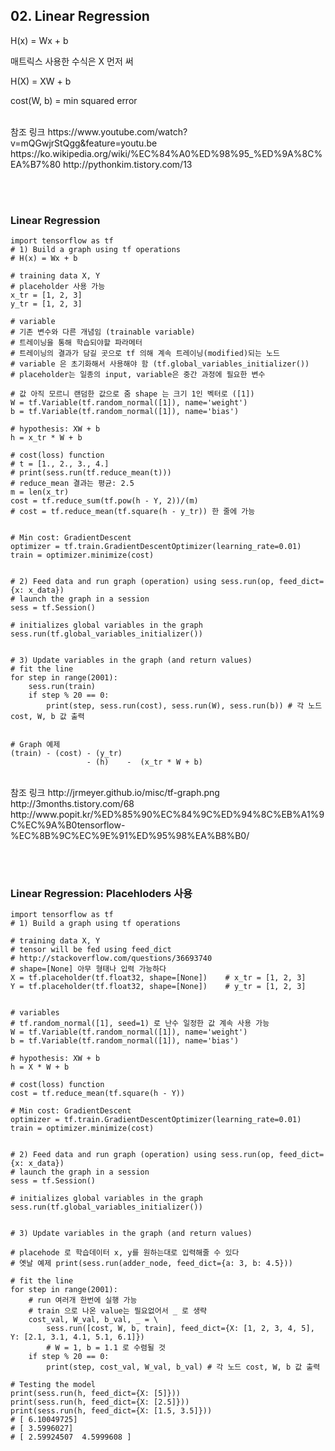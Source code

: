 <!--------------------------------------------------------------->
<!--------------------------------------------------------------->

## 02. Linear Regression

H(x) = Wx + b

매트릭스 사용한 수식은 X 먼저 써 

H(X) = XW + b

cost(W, b) = min squared error

<br />
참조 링크  
https://www.youtube.com/watch?v=mQGwjrStQgg&feature=youtu.be  
https://ko.wikipedia.org/wiki/%EC%84%A0%ED%98%95_%ED%9A%8C%EA%B7%80  
http://pythonkim.tistory.com/13


<br /><br />
<!--------------------------------------------------------------->
<!--------------------------------------------------------------->

### Linear Regression

```
import tensorflow as tf
# 1) Build a graph using tf operations
# H(x) = Wx + b

# training data X, Y
# placeholder 사용 가능
x_tr = [1, 2, 3]
y_tr = [1, 2, 3]

# variable 
# 기존 변수와 다른 개념임 (trainable variable)
# 트레이닝을 통해 학습되야할 파라메터
# 트레이닝의 결과가 담길 곳으로 tf 의해 계속 트레이닝(modified)되는 노드
# variable 은 초기화해서 사용해야 함 (tf.global_variables_initializer())
# placeholder는 일종의 input, variable은 중간 과정에 필요한 변수

# 값 아직 모르니 랜덤한 값으로 줌 shape 는 크기 1인 벡터로 ([1])
W = tf.Variable(tf.random_normal([1]), name='weight')
b = tf.Variable(tf.random_normal([1]), name='bias')

# hypothesis: XW + b
h = x_tr * W + b

# cost(loss) function
# t = [1., 2., 3., 4.]
# print(sess.run(tf.reduce_mean(t)))
# reduce_mean 결과는 평균: 2.5
m = len(x_tr)
cost = tf.reduce_sum(tf.pow(h - Y, 2))/(m)
# cost = tf.reduce_mean(tf.square(h - y_tr)) 한 줄에 가능


# Min cost: GradientDescent
optimizer = tf.train.GradientDescentOptimizer(learning_rate=0.01)
train = optimizer.minimize(cost)


# 2) Feed data and run graph (operation) using sess.run(op, feed_dict={x: x_data})
# launch the graph in a session
sess = tf.Session()

# initializes global variables in the graph
sess.run(tf.global_variables_initializer())


# 3) Update variables in the graph (and return values)
# fit the line
for step in range(2001):
	sess.run(train)
	if step % 20 == 0:
		print(step, sess.run(cost), sess.run(W), sess.run(b)) # 각 노드 cost, W, b 값 출력


# Graph 예제
(train) - (cost) - (y_tr)
                 - (h)    -  (x_tr * W + b)
```

<br />
참조 링크  
http://jrmeyer.github.io/misc/tf-graph.png  
http://3months.tistory.com/68  
http://www.popit.kr/%ED%85%90%EC%84%9C%ED%94%8C%EB%A1%9C%EC%9A%B0tensorflow-%EC%8B%9C%EC%9E%91%ED%95%98%EA%B8%B0/  


<br /><br />
<!--------------------------------------------------------------->
<!--------------------------------------------------------------->

### Linear Regression: Placehloders 사용

```
import tensorflow as tf
# 1) Build a graph using tf operations

# training data X, Y
# tensor will be fed using feed_dict
# http://stackoverflow.com/questions/36693740
# shape=[None] 아무 형태나 입력 가능하다
X = tf.placeholder(tf.float32, shape=[None])    # x_tr = [1, 2, 3]
Y = tf.placeholder(tf.float32, shape=[None])    # y_tr = [1, 2, 3]


# variables
# tf.random_normal([1], seed=1) 로 난수 일정한 값 계속 사용 가능
W = tf.Variable(tf.random_normal([1]), name='weight')
b = tf.Variable(tf.random_normal([1]), name='bias')

# hypothesis: XW + b
h = X * W + b

# cost(loss) function
cost = tf.reduce_mean(tf.square(h - Y))

# Min cost: GradientDescent
optimizer = tf.train.GradientDescentOptimizer(learning_rate=0.01)
train = optimizer.minimize(cost)


# 2) Feed data and run graph (operation) using sess.run(op, feed_dict={x: x_data})
# launch the graph in a session
sess = tf.Session()

# initializes global variables in the graph
sess.run(tf.global_variables_initializer())


# 3) Update variables in the graph (and return values)

# placehode 로 학습데이터 x, y를 원하는대로 입력해줄 수 있다 
# 옛날 예제 print(sess.run(adder_node, feed_dict={a: 3, b: 4.5}))

# fit the line
for step in range(2001):
	# run 여러개 한번에 실행 가능
	# train 으로 나온 value는 필요없어서 _ 로 생략
	cost_val, W_val, b_val, _ = \
		sess.run([cost, W, b, train], feed_dict={X: [1, 2, 3, 4, 5], Y: [2.1, 3.1, 4.1, 5.1, 6.1]})
		# W = 1, b = 1.1 로 수렴될 것
	if step % 20 == 0:
		print(step, cost_val, W_val, b_val) # 각 노드 cost, W, b 값 출력

# Testing the model
print(sess.run(h, feed_dict={X: [5]}))
print(sess.run(h, feed_dict={X: [2.5]}))
print(sess.run(h, feed_dict={X: [1.5, 3.5]}))
# [ 6.10049725]
# [ 3.5996027]
# [ 2.59924507  4.5999608 ]
```


